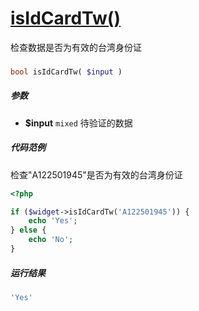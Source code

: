 [isIdCardTw()](http://twinh.github.com/widget/api/isIdCardTw)
=============================================================

检查数据是否为有效的台湾身份证

### 
```php
bool isIdCardTw( $input )
```

##### 参数
* **$input** `mixed` 待验证的数据

##### 代码范例
检查"A122501945"是否为有效的台湾身份证
```php
<?php

if ($widget->isIdCardTw('A122501945')) {
    echo 'Yes';
} else {
    echo 'No';
}
```
##### 运行结果
```php
'Yes'
```
